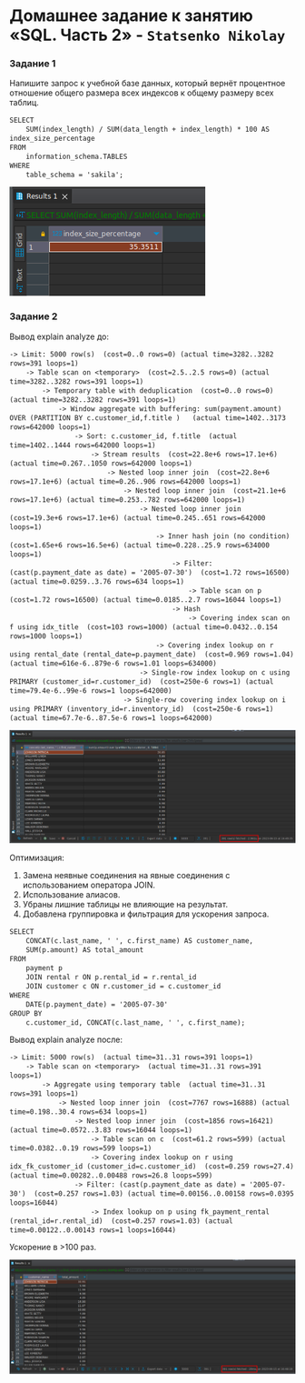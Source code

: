 # Домашнее задание к занятию «SQL. Часть 2» - `Statsenko Nikolay`

### Задание 1

Напишите запрос к учебной базе данных, который вернёт процентное отношение общего размера всех индексов к общему размеру всех таблиц.

```
SELECT
    SUM(index_length) / SUM(data_length + index_length) * 100 AS index_size_percentage
FROM
    information_schema.TABLES
WHERE
    table_schema = 'sakila';
```
![Task1](https://github.com/Pookson/sys-pattern-homework/blob/main/img/12.5/index_task1.png)

### Задание 2

Вывод explain analyze до:

```
-> Limit: 5000 row(s)  (cost=0..0 rows=0) (actual time=3282..3282 rows=391 loops=1)
    -> Table scan on <temporary>  (cost=2.5..2.5 rows=0) (actual time=3282..3282 rows=391 loops=1)
        -> Temporary table with deduplication  (cost=0..0 rows=0) (actual time=3282..3282 rows=391 loops=1)
            -> Window aggregate with buffering: sum(payment.amount) OVER (PARTITION BY c.customer_id,f.title )   (actual time=1402..3173 rows=642000 loops=1)
                -> Sort: c.customer_id, f.title  (actual time=1402..1444 rows=642000 loops=1)
                    -> Stream results  (cost=22.8e+6 rows=17.1e+6) (actual time=0.267..1050 rows=642000 loops=1)
                        -> Nested loop inner join  (cost=22.8e+6 rows=17.1e+6) (actual time=0.26..906 rows=642000 loops=1)
                            -> Nested loop inner join  (cost=21.1e+6 rows=17.1e+6) (actual time=0.253..782 rows=642000 loops=1)
                                -> Nested loop inner join  (cost=19.3e+6 rows=17.1e+6) (actual time=0.245..651 rows=642000 loops=1)
                                    -> Inner hash join (no condition)  (cost=1.65e+6 rows=16.5e+6) (actual time=0.228..25.9 rows=634000 loops=1)
                                        -> Filter: (cast(p.payment_date as date) = '2005-07-30')  (cost=1.72 rows=16500) (actual time=0.0259..3.76 rows=634 loops=1)
                                            -> Table scan on p  (cost=1.72 rows=16500) (actual time=0.0185..2.7 rows=16044 loops=1)
                                        -> Hash
                                            -> Covering index scan on f using idx_title  (cost=103 rows=1000) (actual time=0.0432..0.154 rows=1000 loops=1)
                                    -> Covering index lookup on r using rental_date (rental_date=p.payment_date)  (cost=0.969 rows=1.04) (actual time=616e-6..879e-6 rows=1.01 loops=634000)
                                -> Single-row index lookup on c using PRIMARY (customer_id=r.customer_id)  (cost=250e-6 rows=1) (actual time=79.4e-6..99e-6 rows=1 loops=642000)
                            -> Single-row covering index lookup on i using PRIMARY (inventory_id=r.inventory_id)  (cost=250e-6 rows=1) (actual time=67.7e-6..87.5e-6 rows=1 loops=642000)
```
![Task2_1](https://raw.githubusercontent.com/Pookson/sys-pattern-homework/main/img/12.5/index_task2_1.png)

Оптимизация:
1. Замена неявные соединения на явные соединения с использованием оператора JOIN.
2. Использование алиасов.
3. Убраны лишние таблицы не влияющие на результат.
4. Добавлена группировка и фильтрация для ускорения запроса.

```
SELECT
    CONCAT(c.last_name, ' ', c.first_name) AS customer_name,
    SUM(p.amount) AS total_amount
FROM
    payment p
    JOIN rental r ON p.rental_id = r.rental_id
    JOIN customer c ON r.customer_id = c.customer_id
WHERE
    DATE(p.payment_date) = '2005-07-30'
GROUP BY
    c.customer_id, CONCAT(c.last_name, ' ', c.first_name);
```

Вывод explain analyze после:

```
-> Limit: 5000 row(s)  (actual time=31..31 rows=391 loops=1)
    -> Table scan on <temporary>  (actual time=31..31 rows=391 loops=1)
        -> Aggregate using temporary table  (actual time=31..31 rows=391 loops=1)
            -> Nested loop inner join  (cost=7767 rows=16888) (actual time=0.198..30.4 rows=634 loops=1)
                -> Nested loop inner join  (cost=1856 rows=16421) (actual time=0.0572..3.83 rows=16044 loops=1)
                    -> Table scan on c  (cost=61.2 rows=599) (actual time=0.0382..0.19 rows=599 loops=1)
                    -> Covering index lookup on r using idx_fk_customer_id (customer_id=c.customer_id)  (cost=0.259 rows=27.4) (actual time=0.00282..0.00488 rows=26.8 loops=599)
                -> Filter: (cast(p.payment_date as date) = '2005-07-30')  (cost=0.257 rows=1.03) (actual time=0.00156..0.00158 rows=0.0395 loops=16044)
                    -> Index lookup on p using fk_payment_rental (rental_id=r.rental_id)  (cost=0.257 rows=1.03) (actual time=0.00122..0.00143 rows=1 loops=16044)
```

Ускорение в >100 раз.

![Task2_2](https://raw.githubusercontent.com/Pookson/sys-pattern-homework/main/img/12.5/index_task2_2.png)
